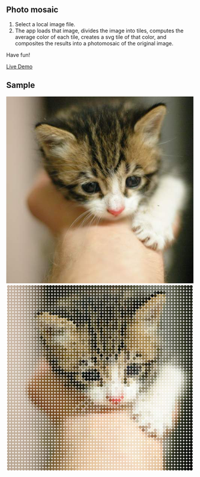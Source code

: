 Photo mosaic
------------

1. Select a local image file.
2. The app loads that image, divides the image into tiles, computes the average
   color of each tile, creates a svg tile of that color, and
   composites the results into a photomosaic of the original image.

Have fun!

[Live Demo](https://vivekimsit.github.io/mosaic.js/)


Sample
------------
![Cat-500px](img/cat-500px.jpg)
![Cat-mosaic-500px](img/cat-mosaic-500px.png)
